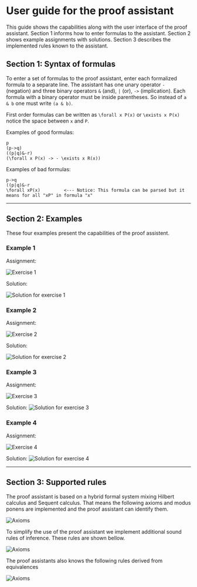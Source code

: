 # User guide for the proof assistant

This guide shows the capabilities along with the user interface of the proof assistant. Section 1 informs how to enter formulas to the assistant. Section 2 shows example assignments with solutions. Section 3 describes the implemented rules known to the assistant.

## Section 1: Syntax of formulas
To enter a set of formulas to the proof assistant, enter each formalized formula to a separate line. The assistant has one unary operator `-` (negation) and three binary operators `&` (and), `|` (or), `->` (implication). Each formula with a binary operator must be inside parentheses. So instead of `a & b` one must write `(a & b)`.

First order formulas can be written as `\forall x P(x)` or `\exists x P(x)` notice the space between `x` and `P`.

Examples of good formulas:
```
p
(p->q)
((p|q)&-r)
(\forall x P(x) -> - \exists x R(x))
```

Examples of bad formulas:
```
p->q
((p|q)&-r
\forall xP(x)         <--- Notice: This formula can be parsed but it means for all "xP" in formula "x"
```

---

## Section 2: Examples
These four examples present the capabilities of the proof assistent.

### Example 1
Assignment: 

![Exercise 1](imgs/exercise1.png)

Solution:

![Solution for exercise 1](imgs/exercise1-solution.gif)


### Example 2
Assignment: 

![Exercise 2](imgs/exercise2.png)

Solution:

![Solution for exercise 2](imgs/exercise2-solution.gif)


### Example 3
Assignment: 

![Exercise 3](imgs/exercise3.png)

Solution:
![Solution for exercise 3](imgs/exercise3-solution.gif)


### Example 4
Assignment: 

![Exercise 4](imgs/exercise4.png)

Solution:
![Solution for exercise 4](imgs/exercise4-solution.gif)

---

## Section 3: Supported rules

The proof assistant is based on a hybrid formal system mixing Hilbert calculus and Sequent calculus. That means the following axioms and modus ponens are implemented and the proof assistant can identify them.

![Axioms](imgs/hibert.png)

To simplify the use of the proof assistant we implement additional sound rules of inference. These rules are shown bellow.

![Axioms](imgs/rules1.png)

The proof assistants also knows the following rules derived from equivalences

![Axioms](imgs/rule2.png)
